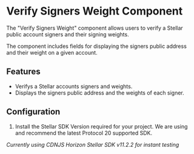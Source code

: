 ﻿# Verify Signers Weight Component

The "Verify Signers Weight" component allows users to verify a Stellar public account signers and their signing weights.

The component includes fields for displaying the signers public address and their weight on a given account. 

## Features

- Verifys a Stellar accounts signers and weights.
- Displays the signers public address and the weights of each signer.

## Configuration

1. Install the Stellar SDK Version required for your project. We are using and recommend the latest Protocol 20 supported SDK.

*Currently using CDNJS Horizon Stellar SDK v11.2.2 for instant testing*